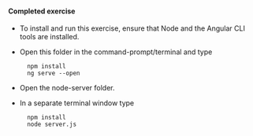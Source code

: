 #### Completed exercise

- To install and run this exercise, ensure that Node and the Angular CLI tools are installed.
- Open this folder in the command-prompt/terminal and type

		npm install
		ng serve --open
		
- Open the node-server folder.
- In a separate terminal window type

		npm install
		node server.js